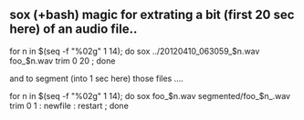 sox (+bash) magic for extrating a bit (first 20 sec here) of an audio file..
------
for n in $(seq -f "%02g" 1 14); do sox ../20120410_063059_$n.wav foo_$n.wav trim 0 20 ; done

and to segment (into 1 sec here) those files ....

for n in $(seq -f "%02g" 1 14); do sox foo_$n.wav segmented/foo_$n_.wav trim 0 1 : newfile : restart ; done
